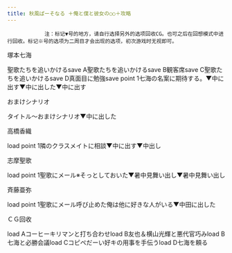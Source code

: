 ```yaml
---
title: 秋風ぱーそなる ＋俺と僕と彼女の○○＋攻略
---
```


                注：标记▼号的地方，请自行选择另外的选项回收CG。也可之后在回想模式中进行回收。标记※号的选项为二周目才会出现的选项，初次游戏时无视即可。

塚本七海

聖歌たちを追いかけるsave A聖歌たちを追いかけるsave B観客席save C聖歌たちを追いかけるsave D真面目に勉強save point 1七海の名案に期待する。▼中に出す▼中に出した▼中に出す

おまけシナリオ

タイトル～おまけシナリオ▼中に出した

高橋香織

load point 1隣のクラスメイトに相談▼中に出す▼中出し

志摩聖歌

load point 1聖歌にメール※そっとしておいた▼暑中見舞い出し▼暑中見舞い出し

斉藤亜弥

load point 1聖歌にメール呼び止めた俺は他に好きな人がいる▼中田に出した

ＣＧ回收

load Aコーヒーキリマンと打ち合わせload B友也＆横山光輝と悪代官巧みload B七海と必勝会議load Cコピペだーい好キの用事を手伝うload D七海を頼る
              
